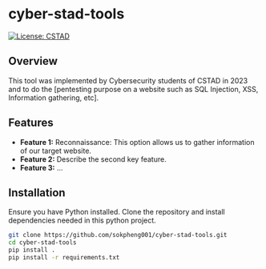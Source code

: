 # cyber-stad-tools

[![License: CSTAD](https://istad.co/resources/img/CSTAD_120.png)](https://istad.co)

## Overview

This tool was implemented by Cybersecurity students of CSTAD in 2023 and to do the [pentesting purpose on a website such as SQL Injection, XSS, Information gathering, etc].

## Features

- **Feature 1:** Reconnaissance: This option allows us to gather information of our target website.
- **Feature 2:** Describe the second key feature.
- **Feature 3:** ...

## Installation

Ensure you have Python installed. Clone the repository and install dependencies needed in this python project.


```bash
git clone https://github.com/sokpheng001/cyber-stad-tools.git
cd cyber-stad-tools
pip install .
pip install -r requirements.txt
